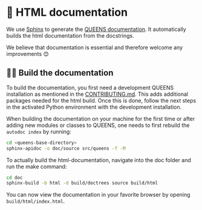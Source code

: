 # :book: HTML documentation

We use [Sphinx](https://www.sphinx-doc.org/en/master/#) to generate the [QUEENS documentation](https://queens-py.github.io/queens). It automatically builds the html documentation from the docstrings.

We believe that documentation is essential and therefore welcome any improvements :blush:

## :woman_teacher: Build the documentation

To build the documentation, you first need a development QUEENS installation as mentioned in the [CONTRIBUTING.md](../CONTRIBUTING.md). This adds additional packages needed for the html build. Once this is done, follow the next steps in the activated Python environment with the development installation.

When building the documentation on your machine for the first time or after adding new modules or classes to QUEENS, one needs to first rebuild the `autodoc index` by running:

```bash
cd <queens-base-directory>
sphinx-apidoc -o doc/source src/queens -f -M
```

To actually build the html-documentation, navigate into the doc folder and run the make command:

```bash
cd doc
sphinx-build -b html -d build/doctrees source build/html
```

You can now view the documentation in your favorite browser by opening `build/html/index.html`.

